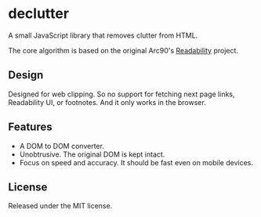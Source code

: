 # declutter
A small JavaScript library that removes clutter from HTML.

The core algorithm is based on the original Arc90's [Readability](https://code.google.com/p/arc90labs-readability/) project.

## Design

Designed for web clipping. So no support for fetching next page links, Readability UI, or footnotes. And it only works in the browser.

## Features

* A DOM to DOM converter.
* Unobtrusive. The original DOM is kept intact.
* Focus on speed and accuracy. It should be fast even on mobile devices.

## License

Released under the MIT license.
